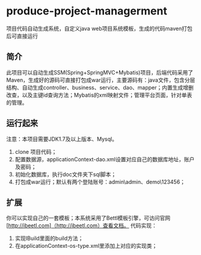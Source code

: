 # produce-project-managerment
项目代码自动生成系统，自定义java web项目系统模板，生成的代码maven打包后可直接运行
## 简介
此项目可以自动生成SSM(Spring+SpringMVC+Mybatis)项目，后端代码采用了Maven，生成好的源码可直接打包成war运行，主要源码有：java文件，包含分层结构、自动生成controller、business、service、dao、mapper；内置生成增删改查，以及主键id查询方法；Mybatis的xml映射文件；管理平台页面，针对单表的管理。
## 运行起来
注意：本项目需要JDK1.7及以上版本、Mysql。
1. clone 项目代码；
2. 配置数据源，applicationContext-dao.xml设置对应自己的数据库地址，账户及密码；
3. 初始化数据库，执行doc文件夹下sql脚本；
4. 打包成war运行；默认有两个登陆账号：admin\admin、demo\123456；
## 扩展
你可以实现自己的一套模板；本系统采用了Bettl模板引擎，可访问官网[http://ibeetl.com]（http://ibeetl.com）查看文档。
代码实现：
1. 实现IBuild里面的build方法；
2. 在applicationContext-os-type.xml里添加上对应的实现类；